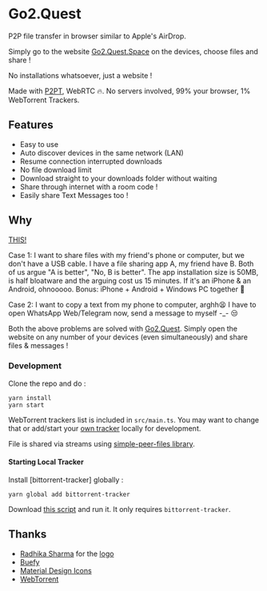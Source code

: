 # Go2.Quest

P2P file transfer in browser similar to Apple's AirDrop.

Simply go to the website [Go2.Quest.Space](https://Go2.Quest.Space) on the devices, choose files and share !

No installations whatsoever, just a website !

Made with [P2PT](https://github.com/subins2000/p2pt), WebRTC 🔥. No servers involved, 99% your browser, 1% WebTorrent Trackers.

## Features

* Easy to use
* Auto discover devices in the same network (LAN)
* Resume connection interrupted downloads
* No file download limit
* Download straight to your downloads folder without waiting
* Share through internet with a room code !
* Easily share Text Messages too !

## Why

[THIS!](https://twitter.com/SubinSiby/status/1264340589367029760)

Case 1: I want to share files with my friend's phone or computer, but we don't have a USB cable. I have a file sharing app A, my friend have B. Both of us argue "A is better", "No, B is better". The app installation size is 50MB, is half bloatware and the arguing cost us 15 minutes. If it's an iPhone & an Android, ohnooooo. Bonus: iPhone + Android + Windows PC together 🙂

Case 2: I want to copy a text from my phone to computer, arghh😫 I have to open WhatsApp Web/Telegram now, send a message to myself -_- 😒

Both the above problems are solved with [Go2.Quest](https://Go2.Quest.Space). Simply open the website on any number of your devices (even simultaneously) and share files & messages !

### Development

Clone the repo and do :

```
yarn install
yarn start
```

WebTorrent trackers list is included in `src/main.ts`. You may want to change that or add/start your [own tracker](https://github.com/subins2000/p2pt/blob/master/startTracker.js) locally for development.

File is shared via streams using [simple-peer-files library](https://github.com/subins2000/simple-peer-files).

#### Starting Local Tracker

Install [bittorrent-tracker] globally :

```
yarn global add bittorrent-tracker
```

Download [this script](https://github.com/subins2000/p2pt/blob/master/startTracker.js) and run it. It only requires `bittorrent-tracker`.

## Thanks

* [Radhika Sharma](https://twitter.com/radhikaa2001) for the [logo](https://Go2.Quest.Space/favicon.png)
* [Buefy](https://buefy.org/)
* [Material Design Icons](https://materialdesignicons.com/)
* [WebTorrent](https://webtorrent.io)
